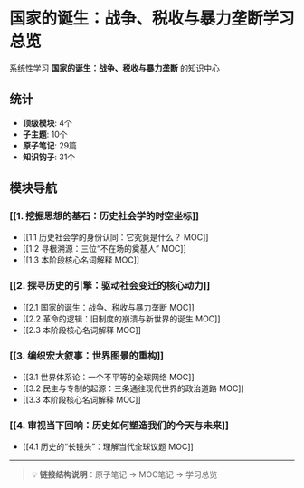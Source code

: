 # 国家的诞生：战争、税收与暴力垄断学习总览

系统性学习 **国家的诞生：战争、税收与暴力垄断** 的知识中心

## 统计

- **顶级模块**: 4个
- **子主题**: 10个
- **原子笔记**: 29篇
- **知识钩子**: 31个

## 模块导航

### [[1. 挖掘思想的基石：历史社会学的时空坐标]]

- [[1.1 历史社会学的身份认同：它究竟是什么？ MOC]]
- [[1.2 寻根溯源：三位“不在场的奠基人” MOC]]
- [[1.3 本阶段核心名词解释 MOC]]

### [[2. 探寻历史的引擎：驱动社会变迁的核心动力]]

- [[2.1 国家的诞生：战争、税收与暴力垄断 MOC]]
- [[2.2 革命的逻辑：旧制度的崩溃与新世界的诞生 MOC]]
- [[2.3 本阶段核心名词解释 MOC]]

### [[3. 编织宏大叙事：世界图景的重构]]

- [[3.1 世界体系论：一个不平等的全球网络 MOC]]
- [[3.2 民主与专制的起源：三条通往现代世界的政治道路 MOC]]
- [[3.3 本阶段核心名词解释 MOC]]

### [[4. 审视当下回响：历史如何塑造我们的今天与未来]]

- [[4.1 历史的“长镜头”：理解当代全球议题 MOC]]

---

> 💡 **链接结构说明**：原子笔记 → MOC笔记 → 学习总览
